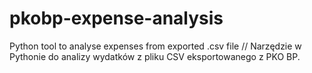 # pkobp-expense-analysis
Python tool to analyse expenses from exported .csv file // Narzędzie w Pythonie do analizy wydatków z pliku CSV eksportowanego z PKO BP.
